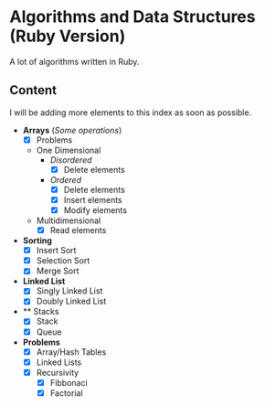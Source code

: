 # Algorithms and Data Structures (Ruby Version)

A lot of algorithms written in Ruby.

## Content

I will be adding more elements to this index as soon as possible.

- **Arrays** (*Some operations*)
  - [x] Problems
  - One Dimensional
    - *Disordered*
      - [x] Delete elements
    - *Ordered*
      - [x] Delete elements
      - [x] Insert elements
      - [x] Modify elements
  - Multidimensional
    - [x] Read elements
- **Sorting**
  - [x] Insert Sort
  - [x] Selection Sort
  - [x] Merge Sort
- **Linked List**
  - [x] Singly Linked List
  - [x] Doubly Linked List
- ** Stacks
  - [x] Stack
  - [x] Queue
- **Problems**
  - [x] Array/Hash Tables
  - [x] Linked Lists
  - [x] Recursivity
    - [x] Fibbonaci
    - [x] Factorial
